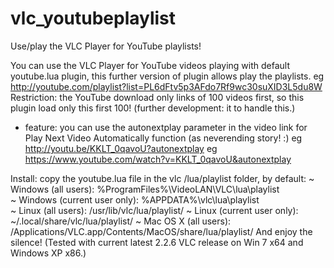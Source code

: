# vlc_youtubeplaylist
Use/play the VLC Player for YouTube playlists!

You can use the VLC Player for YouTube videos playing with default youtube.lua plugin, this further version of plugin allows play the playlists.
  eg http://youtube.com/playlist?list=PL6dFtv5p3AFdo7Rf9wc30suXID3L5du8W
Restriction: the YouTube download only links of 100 videos first, so this plugin load only this first 100! (further development: it to handle this.)

+ feature: you can use the autonextplay parameter in the video link for Play Next Video Automatically function (as neverending story! :)
  eg http://youtu.be/KKLT_0qavoU?autonextplay
  eg https://www.youtube.com/watch?v=KKLT_0qavoU&autonextplay

Install: copy the youtube.lua file in the vlc /lua/playlist folder, by default:
~ Windows (all users): %ProgramFiles%\VideoLAN\VLC\lua\playlist\
~ Windows (current user only): %APPDATA%\vlc\lua\playlist\
~ Linux (all users): /usr/lib/vlc/lua/playlist/
~ Linux (current user only): ~/.local/share/vlc/lua/playlist/
~ Mac OS X (all users): /Applications/VLC.app/Contents/MacOS/share/lua/playlist/
And enjoy the silence!
(Tested with current latest 2.2.6 VLC release on Win 7 x64 and Windows XP x86.)
